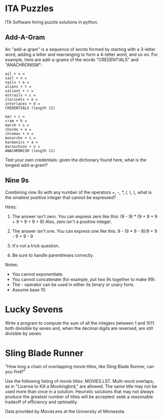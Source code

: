ITA Puzzles
===

ITA Software hiring puzzle solutions in python.

Add-A-Gram
---
An "add-a-gram" is a sequence of words formed by starting with a 3-letter word, adding a letter and rearranging to form a 4-letter word, and so on. For example, here are add-a-grams of the words "CREDENTIALS" and "ANACHRONISM":

    ail + s =
    sail + n =
    nails + e =
    aliens + t =
    salient + r =
    entrails + c =
    clarinets + e =
    interlaces + d =
    CREDENTIALS (length 11)
    
    mar + c =
    cram + h =
    march + s =
    charms + o =
    chromas + n =
    monarchs + i =
    harmonics + a =
    maraschino + n =
    ANACHRONISM (length 11)

Test your own credentials: given the dictionary found here, what is the longest add-a-gram?


Nine 9s
---
Combining nine 9s with any number of the operators +, -, *, /, (, ), what is the smallest positive integer that cannot be expressed?

Hints:

1) The answer isn't zero. You can express zero like this:
      (9 - 9) * (9 + 9 + 9 + 9 + 9 + 9 + 9)
    Also, zero isn't a positive integer.

2) The answer isn't one. You can express one like this:
       9 - (9 * 9 - 9)/9 + 9 - 9 + 9 - 9

3) It's not a trick question.

4) Be sure to handle parentheses correctly.

Notes:
* You cannot exponentiate.
* You cannot concatenate (for example, put two 9s together to make 99).
* The - operator can be used in either its binary or unary form.
* Assume base 10.

# Lucky Sevens

Write a program to compute the sum of all the integers between 1 and 1011 both divisible by seven and, when the decimal digits are reversed, are still divisible by seven.

# Sling Blade Runner

"How long a chain of overlapping movie titles, like Sling Blade Runner, can you find?"

Use the following listing of movie titles: MOVIES.LST. Multi-word overlaps, as in "License to Kill a Mockingbird," are allowed. The same title may not be used more than once in a solution. Heuristic solutions that may not always produce the greatest number of titles will be accepted: seek a reasonable tradeoff of efficiency and optimality.
 
Data provided by MovieLens at the University of Minnesota.
